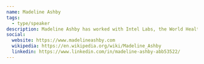 ```yaml
---
name: Madeline Ashby
tags:
  - type/speaker
description: Madeline Ashby has worked with Intel Labs, the World Health Organization, the Institute for the Future, SciFutures, Nesta, Data & Society, The Atlantic Council, Changeist, and others. She has spoken at SXSW, FutureEverything, MozFest, and other events. Her essays have appeared at BoingBoing, io9, WorldChanging, The Atlantic, MISC Magazine, and FutureNow. Her fiction has appeared in Slate, MIT Technology Review, Clarkesworld, and multiple anthologies. She is a member of the XPRIZE Science Fiction Advisory Council and the AI Policy Futures Group at the ASU Center for Science and the Imagination. She is the author of the Machine Dynasty novels. Her novel Company Town was a Canada Reads finalist.
social:
  website: https://www.madelineashby.com
  wikipedia: https://en.wikipedia.org/wiki/Madeline_Ashby
  linkedin: https://www.linkedin.com/in/madeline-ashby-abb53522/
---
```


